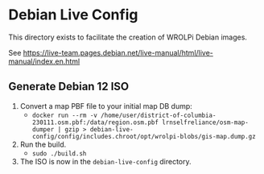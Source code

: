 # Debian Live Config

This directory exists to facilitate the creation of WROLPi Debian images.

See https://live-team.pages.debian.net/live-manual/html/live-manual/index.en.html

## Generate Debian 12 ISO

1. Convert a map PBF file to your initial map DB dump:
    * `docker run --rm -v /home/user/district-of-columbia-230111.osm.pbf:/data/region.osm.pbf lrnselfreliance/osm-map-dumper | gzip > debian-live-config/config/includes.chroot/opt/wrolpi-blobs/gis-map.dump.gz`
2. Run the build.
    * `sudo ./build.sh`
3. The ISO is now in the `debian-live-config` directory.
